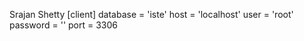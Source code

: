 Srajan Shetty
[client]
database = 'iste'
host = 'localhost'
user = 'root'
password = ''
port = 3306
